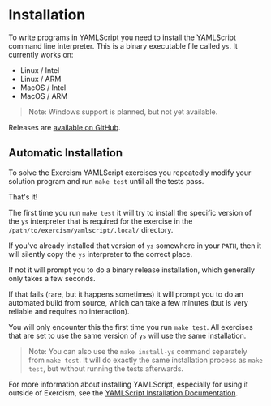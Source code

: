 Installation
============

To write programs in YAMLScript you need to install the YAMLScript command line
interpreter.
This is a binary executable file called `ys`.
It currently works on:

* Linux / Intel
* Linux / ARM
* MacOS / Intel
* MacOS / ARM

> Note: Windows support is planned, but not yet available.

Releases are [available on GitHub](
http://github.com/yaml/yamlscript/releases).


## Automatic Installation

To solve the Exercism YAMLScript exercises you repeatedly modify your solution
program and run `make test` until all the tests pass.

That's it!

The first time you run `make test` it will try to install the specific version
of the `ys` interpreter that is required for the exercise in the
`/path/to/exercism/yamlscript/.local/` directory.

If you've already installed that version of `ys` somewhere in your `PATH`, then
it will silently copy the `ys` interpreter to the correct place.

If not it will prompt you to do a binary release installation, which generally
only takes a few seconds.

If that fails (rare, but it happens sometimes) it will prompt you to do an
automated build from source, which can take a few minutes (but is very reliable
and requires no interaction).

You will only encounter this the first time you run `make test`.
All exercises that are set to use the same version of `ys` will use the same
installation.

> Note: You can also use the `make install-ys` command separately from `make
> test`.
> It will do exactly the same installation process as `make test`, but without
> running the tests afterwards.


For more information about installing YAMLScript, especially for using it
outside of Exercism, see the [YAMLScript Installation Documentation](
https://yamlscript.org/doc/install/).


<!-- Keep this comment:

  This document should describe what the student needs to install
  to allow working on the track on their local system using the CLI.

  You can include the installation instructions in this document, but
  usually it is better to link to a resource with the official installation
  instructions, to prevent the instructions from becoming outdated.

  The contents of this document are displayed on the track's documentation
  page at `https://exercism.org/docs/tracks/yamlscript/installation`.

  See https://exercism.org/docs/building/tracks/docs for more information. -->
